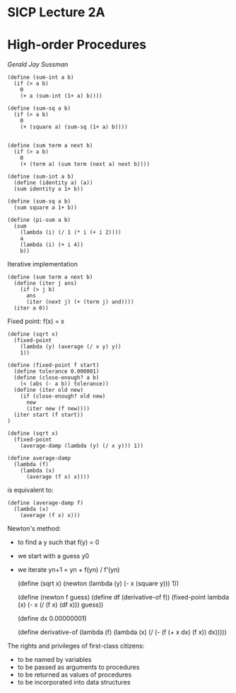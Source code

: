 # SICP Lecture 2A
# High-order Procedures

*Gerald Jay Sussman*

    (define (sum-int a b)
      (if (> a b)
        0
        (+ a (sum-int (1+ a) b))))

    (define (sum-sq a b)
      (if (> a b)
        0
        (+ (square a) (sum-sq (1+ a) b))))


    (define (sum term a next b)
      (if (> a b)
        0
        (+ (term a) (sum term (next a) next b))))

    (define (sum-int a b)
      (define (identity a) (a))
      (sum identity a 1+ b))

    (define (sum-sq a b)
      (sum square a 1+ b))

    (define (pi-sum a b)
      (sum
        (lambda (i) (/ 1 (* i (+ i 2))))
        a
        (lambda (i) (+ i 4))
        b))

Iterative implementation

    (define (sum term a next b)
      (define (iter j ans)
        (if (> j b)
          ans
          (iter (next j) (+ (term j) and))))
      (iter a 0))

Fixed point: f(x) = x

    (define (sqrt x)
      (fixed-point
        (lambda (y) (average (/ x y) y))
        1))

    (define (fixed-point f start)
      (define tolerance 0.000001)
      (define (close-enough? a b)
        (< (abs (- a b)) tolerance))
      (define (iter old new)
        (if (close-enough? old new)
          new
          (iter new (f new))))
      (iter start (f start))
    )

    (define (sqrt x)
      (fixed-point
        (average-damp (lambda (y) (/ x y))) 1))

    (define average-damp
      (lambda (f)
        (lambda (x)
          (average (f x) x))))

is equivalent to:

    (define (average-damp f)
      (lambda (x)
        (average (f x) x)))


Newton's method:
  - to find a y such that f(y) = 0
  - we start with a guess y0
  - we iterate yn+1 = yn + f(yn) / f'(yn)

    (define (sqrt x)
      (newton (lambda (y) (- x (square y))) 1))

    (define (newton f guess)
      (define df (derivative-of f))
      (fixed-point
        lambda (x) (- x (/ (f x) (df x)))
        guess))

    (define dx 0.00000001)

    (define derivative-of
      (lambda (f)
        (lambda (x)
          (/ (- (f (+ x dx) (f x))
             dx)))))

 The rights and privileges of first-class citizens:

 * to be named by variables
 * to be passed as arguments to procedures
 * to be returned as values of procedures
 * to be incorporated into data structures
